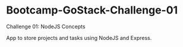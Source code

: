 # Bootcamp-GoStack-Challenge-01
Challenge 01: NodeJS Concepts

App to store projects and tasks using NodeJS and Express.
